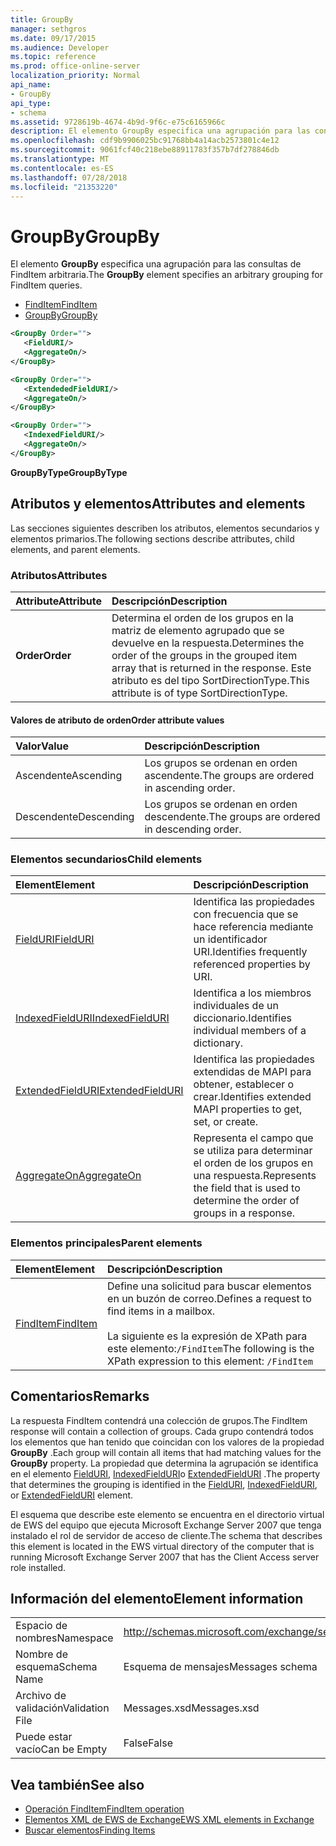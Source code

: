 ```yaml
---
title: GroupBy
manager: sethgros
ms.date: 09/17/2015
ms.audience: Developer
ms.topic: reference
ms.prod: office-online-server
localization_priority: Normal
api_name:
- GroupBy
api_type:
- schema
ms.assetid: 9728619b-4674-4b9d-9f6c-e75c6165966c
description: El elemento GroupBy especifica una agrupación para las consultas de FindItem arbitraria.
ms.openlocfilehash: cdf9b9906025bc91768bb4a14acb2573801c4e12
ms.sourcegitcommit: 9061fcf40c218ebe88911783f357b7df278846db
ms.translationtype: MT
ms.contentlocale: es-ES
ms.lasthandoff: 07/28/2018
ms.locfileid: "21353220"
---
```

# <a name="groupby"></a><span data-ttu-id="c7d81-103">GroupBy</span><span class="sxs-lookup"><span data-stu-id="c7d81-103">GroupBy</span></span>

<span data-ttu-id="c7d81-104">El elemento **GroupBy** especifica una agrupación para las consultas de FindItem arbitraria.</span><span class="sxs-lookup"><span data-stu-id="c7d81-104">The **GroupBy** element specifies an arbitrary grouping for FindItem queries.</span></span> 
  
- [<span data-ttu-id="c7d81-105">FindItem</span><span class="sxs-lookup"><span data-stu-id="c7d81-105">FindItem</span></span>](finditem.md)
- [<span data-ttu-id="c7d81-106">GroupBy</span><span class="sxs-lookup"><span data-stu-id="c7d81-106">GroupBy</span></span>](groupby.md)
  
```xml
<GroupBy Order="">
   <FieldURI/>
   <AggregateOn/>
</GroupBy>
```

```xml
<GroupBy Order="">
   <ExtendededFieldURI/>
   <AggregateOn/>
</GroupBy>
```

```xml
<GroupBy Order="">
   <IndexedFieldURI/>
   <AggregateOn/>
</GroupBy>
```

<span data-ttu-id="c7d81-107">**GroupByType**</span><span class="sxs-lookup"><span data-stu-id="c7d81-107">**GroupByType**</span></span>

## <a name="attributes-and-elements"></a><span data-ttu-id="c7d81-108">Atributos y elementos</span><span class="sxs-lookup"><span data-stu-id="c7d81-108">Attributes and elements</span></span>

<span data-ttu-id="c7d81-109">Las secciones siguientes describen los atributos, elementos secundarios y elementos primarios.</span><span class="sxs-lookup"><span data-stu-id="c7d81-109">The following sections describe attributes, child elements, and parent elements.</span></span>
  
### <a name="attributes"></a><span data-ttu-id="c7d81-110">Atributos</span><span class="sxs-lookup"><span data-stu-id="c7d81-110">Attributes</span></span>

|<span data-ttu-id="c7d81-111">**Attribute**</span><span class="sxs-lookup"><span data-stu-id="c7d81-111">**Attribute**</span></span>|<span data-ttu-id="c7d81-112">**Descripción**</span><span class="sxs-lookup"><span data-stu-id="c7d81-112">**Description**</span></span>|
|:-----|:-----|
|<span data-ttu-id="c7d81-113">**Order**</span><span class="sxs-lookup"><span data-stu-id="c7d81-113">**Order**</span></span> <br/> | <span data-ttu-id="c7d81-114">Determina el orden de los grupos en la matriz de elemento agrupado que se devuelve en la respuesta.</span><span class="sxs-lookup"><span data-stu-id="c7d81-114">Determines the order of the groups in the grouped item array that is returned in the response.</span></span> <span data-ttu-id="c7d81-115">Este atributo es del tipo SortDirectionType.</span><span class="sxs-lookup"><span data-stu-id="c7d81-115">This attribute is of type SortDirectionType.</span></span>  <br/> |
   
#### <a name="order-attribute-values"></a><span data-ttu-id="c7d81-116">Valores de atributo de orden</span><span class="sxs-lookup"><span data-stu-id="c7d81-116">Order attribute values</span></span>

|<span data-ttu-id="c7d81-117">**Valor**</span><span class="sxs-lookup"><span data-stu-id="c7d81-117">**Value**</span></span>|<span data-ttu-id="c7d81-118">**Descripción**</span><span class="sxs-lookup"><span data-stu-id="c7d81-118">**Description**</span></span>|
|:-----|:-----|
|<span data-ttu-id="c7d81-119">Ascendente</span><span class="sxs-lookup"><span data-stu-id="c7d81-119">Ascending</span></span>  <br/> |<span data-ttu-id="c7d81-120">Los grupos se ordenan en orden ascendente.</span><span class="sxs-lookup"><span data-stu-id="c7d81-120">The groups are ordered in ascending order.</span></span>  <br/> |
|<span data-ttu-id="c7d81-121">Descendente</span><span class="sxs-lookup"><span data-stu-id="c7d81-121">Descending</span></span>  <br/> |<span data-ttu-id="c7d81-122">Los grupos se ordenan en orden descendente.</span><span class="sxs-lookup"><span data-stu-id="c7d81-122">The groups are ordered in descending order.</span></span>  <br/> |
   
### <a name="child-elements"></a><span data-ttu-id="c7d81-123">Elementos secundarios</span><span class="sxs-lookup"><span data-stu-id="c7d81-123">Child elements</span></span>

|<span data-ttu-id="c7d81-124">**Element**</span><span class="sxs-lookup"><span data-stu-id="c7d81-124">**Element**</span></span>|<span data-ttu-id="c7d81-125">**Descripción**</span><span class="sxs-lookup"><span data-stu-id="c7d81-125">**Description**</span></span>|
|:-----|:-----|
|[<span data-ttu-id="c7d81-126">FieldURI</span><span class="sxs-lookup"><span data-stu-id="c7d81-126">FieldURI</span></span>](fielduri.md) <br/> |<span data-ttu-id="c7d81-127">Identifica las propiedades con frecuencia que se hace referencia mediante un identificador URI.</span><span class="sxs-lookup"><span data-stu-id="c7d81-127">Identifies frequently referenced properties by URI.</span></span>  <br/> |
|[<span data-ttu-id="c7d81-128">IndexedFieldURI</span><span class="sxs-lookup"><span data-stu-id="c7d81-128">IndexedFieldURI</span></span>](indexedfielduri.md) <br/> |<span data-ttu-id="c7d81-129">Identifica a los miembros individuales de un diccionario.</span><span class="sxs-lookup"><span data-stu-id="c7d81-129">Identifies individual members of a dictionary.</span></span>  <br/> |
|[<span data-ttu-id="c7d81-130">ExtendedFieldURI</span><span class="sxs-lookup"><span data-stu-id="c7d81-130">ExtendedFieldURI</span></span>](extendedfielduri.md) <br/> |<span data-ttu-id="c7d81-131">Identifica las propiedades extendidas de MAPI para obtener, establecer o crear.</span><span class="sxs-lookup"><span data-stu-id="c7d81-131">Identifies extended MAPI properties to get, set, or create.</span></span>  <br/> |
|[<span data-ttu-id="c7d81-132">AggregateOn</span><span class="sxs-lookup"><span data-stu-id="c7d81-132">AggregateOn</span></span>](aggregateon.md) <br/> |<span data-ttu-id="c7d81-133">Representa el campo que se utiliza para determinar el orden de los grupos en una respuesta.</span><span class="sxs-lookup"><span data-stu-id="c7d81-133">Represents the field that is used to determine the order of groups in a response.</span></span>  <br/> |
   
### <a name="parent-elements"></a><span data-ttu-id="c7d81-134">Elementos principales</span><span class="sxs-lookup"><span data-stu-id="c7d81-134">Parent elements</span></span>

|<span data-ttu-id="c7d81-135">**Element**</span><span class="sxs-lookup"><span data-stu-id="c7d81-135">**Element**</span></span>|<span data-ttu-id="c7d81-136">**Descripción**</span><span class="sxs-lookup"><span data-stu-id="c7d81-136">**Description**</span></span>|
|:-----|:-----|
|[<span data-ttu-id="c7d81-137">FindItem</span><span class="sxs-lookup"><span data-stu-id="c7d81-137">FindItem</span></span>](finditem.md) <br/> |<span data-ttu-id="c7d81-138">Define una solicitud para buscar elementos en un buzón de correo.</span><span class="sxs-lookup"><span data-stu-id="c7d81-138">Defines a request to find items in a mailbox.</span></span>  <br/><br/> <span data-ttu-id="c7d81-139">La siguiente es la expresión de XPath para este elemento:`/FindItem`</span><span class="sxs-lookup"><span data-stu-id="c7d81-139">The following is the XPath expression to this element:  `/FindItem`</span></span> <br/> |
   
## <a name="remarks"></a><span data-ttu-id="c7d81-140">Comentarios</span><span class="sxs-lookup"><span data-stu-id="c7d81-140">Remarks</span></span>

<span data-ttu-id="c7d81-141">La respuesta FindItem contendrá una colección de grupos.</span><span class="sxs-lookup"><span data-stu-id="c7d81-141">The FindItem response will contain a collection of groups.</span></span> <span data-ttu-id="c7d81-142">Cada grupo contendrá todos los elementos que han tenido que coincidan con los valores de la propiedad **GroupBy** .</span><span class="sxs-lookup"><span data-stu-id="c7d81-142">Each group will contain all items that had matching values for the **GroupBy** property.</span></span> <span data-ttu-id="c7d81-143">La propiedad que determina la agrupación se identifica en el elemento [FieldURI](fielduri.md), [IndexedFieldURI](indexedfielduri.md)o [ExtendedFieldURI](extendedfielduri.md) .</span><span class="sxs-lookup"><span data-stu-id="c7d81-143">The property that determines the grouping is identified in the [FieldURI](fielduri.md), [IndexedFieldURI](indexedfielduri.md), or [ExtendedFieldURI](extendedfielduri.md) element.</span></span> 
  
<span data-ttu-id="c7d81-144">El esquema que describe este elemento se encuentra en el directorio virtual de EWS del equipo que ejecuta Microsoft Exchange Server 2007 que tenga instalado el rol de servidor de acceso de cliente.</span><span class="sxs-lookup"><span data-stu-id="c7d81-144">The schema that describes this element is located in the EWS virtual directory of the computer that is running Microsoft Exchange Server 2007 that has the Client Access server role installed.</span></span>
  
## <a name="element-information"></a><span data-ttu-id="c7d81-145">Información del elemento</span><span class="sxs-lookup"><span data-stu-id="c7d81-145">Element information</span></span>

|||
|:-----|:-----|
|<span data-ttu-id="c7d81-146">Espacio de nombres</span><span class="sxs-lookup"><span data-stu-id="c7d81-146">Namespace</span></span>  <br/> |http://schemas.microsoft.com/exchange/services/2006/messages  <br/> |
|<span data-ttu-id="c7d81-147">Nombre de esquema</span><span class="sxs-lookup"><span data-stu-id="c7d81-147">Schema Name</span></span>  <br/> |<span data-ttu-id="c7d81-148">Esquema de mensajes</span><span class="sxs-lookup"><span data-stu-id="c7d81-148">Messages schema</span></span>  <br/> |
|<span data-ttu-id="c7d81-149">Archivo de validación</span><span class="sxs-lookup"><span data-stu-id="c7d81-149">Validation File</span></span>  <br/> |<span data-ttu-id="c7d81-150">Messages.xsd</span><span class="sxs-lookup"><span data-stu-id="c7d81-150">Messages.xsd</span></span>  <br/> |
|<span data-ttu-id="c7d81-151">Puede estar vacío</span><span class="sxs-lookup"><span data-stu-id="c7d81-151">Can be Empty</span></span>  <br/> |<span data-ttu-id="c7d81-152">False</span><span class="sxs-lookup"><span data-stu-id="c7d81-152">False</span></span>  <br/> |
   
## <a name="see-also"></a><span data-ttu-id="c7d81-153">Vea también</span><span class="sxs-lookup"><span data-stu-id="c7d81-153">See also</span></span>

- [<span data-ttu-id="c7d81-154">Operación FindItem</span><span class="sxs-lookup"><span data-stu-id="c7d81-154">FindItem operation</span></span>](finditem-operation.md)
- [<span data-ttu-id="c7d81-155">Elementos XML de EWS de Exchange</span><span class="sxs-lookup"><span data-stu-id="c7d81-155">EWS XML elements in Exchange</span></span>](ews-xml-elements-in-exchange.md)
- [<span data-ttu-id="c7d81-156">Buscar elementos</span><span class="sxs-lookup"><span data-stu-id="c7d81-156">Finding Items</span></span>](http://msdn.microsoft.com/library/63af1f9c-464b-4fca-9ae3-3d60f24ca93c%28Office.15%29.aspx)


